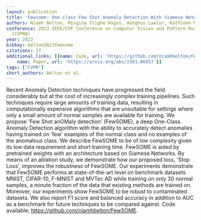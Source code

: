 ```yaml
---
layout: publication
title: 'Fewsome: One-class Few Shot Anomaly Detection With Siamese Networks'
authors: Niamh Belton, Misgina Tsighe Hagos, Aonghus Lawlor, Kathleen M. Curran
conference: 2023 IEEE/CVF Conference on Computer Vision and Pattern Recognition Workshops
  (CVPRW)
year: 2023
bibkey: belton2023fewsome
citations: 17
additional_links: [{name: Code, url: 'https://github.com/niamhbelton/FewSOME'}, {
    name: Paper, url: 'https://arxiv.org/abs/2301.06957'}]
tags: ["CVPR"]
short_authors: Belton et al.
---
```

Recent Anomaly Detection techniques have progressed the field considerably
but at the cost of increasingly complex training pipelines. Such techniques
require large amounts of training data, resulting in computationally expensive
algorithms that are unsuitable for settings where only a small amount of normal
samples are available for training. We propose 'Few Shot anOMaly detection'
(FewSOME), a deep One-Class Anomaly Detection algorithm with the ability to
accurately detect anomalies having trained on 'few' examples of the normal
class and no examples of the anomalous class. We describe FewSOME to be of low
complexity given its low data requirement and short training time. FewSOME is
aided by pretrained weights with an architecture based on Siamese Networks. By
means of an ablation study, we demonstrate how our proposed loss, 'Stop Loss',
improves the robustness of FewSOME. Our experiments demonstrate that FewSOME
performs at state-of-the-art level on benchmark datasets MNIST, CIFAR-10,
F-MNIST and MVTec AD while training on only 30 normal samples, a minute
fraction of the data that existing methods are trained on. Moreover, our
experiments show FewSOME to be robust to contaminated datasets. We also report
F1 score and balanced accuracy in addition to AUC as a benchmark for future
techniques to be compared against. Code available;
https://github.com/niamhbelton/FewSOME.